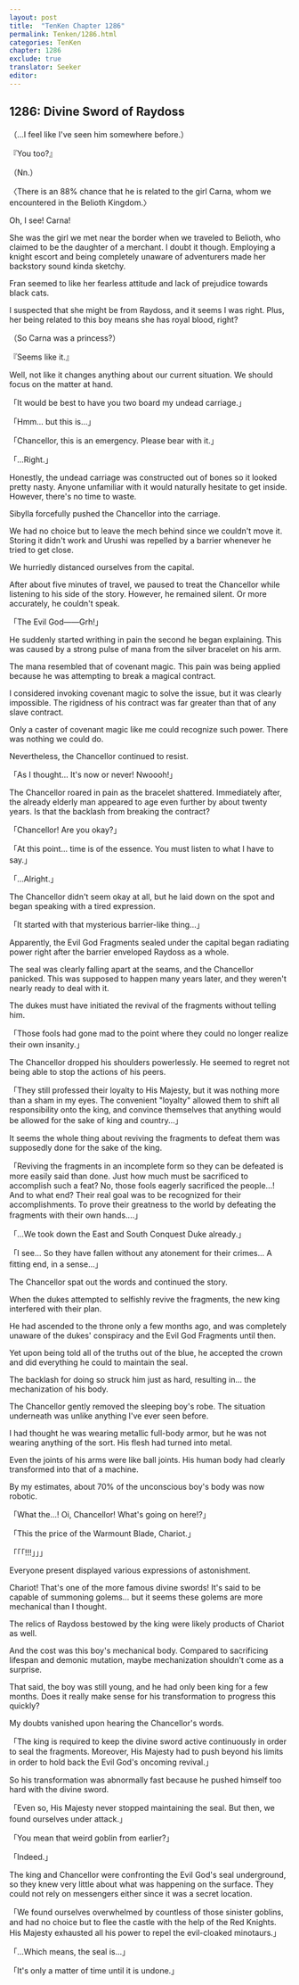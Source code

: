 ```yaml
---
layout: post
title:  "TenKen Chapter 1286"
permalink: Tenken/1286.html
categories: TenKen
chapter: 1286
exclude: true
translator: Seeker
editor: 
---
```

<h2>1286: Divine Sword of Raydoss</h2>

（...I feel like I've seen him somewhere before.）

『You too?』

（Nn.）

〈There is an 88% chance that he is related to the girl Carna, whom we encountered in the Belioth Kingdom.〉

Oh, I see! Carna!

She was the girl we met near the border when we traveled to Belioth, who claimed to be the daughter of a merchant. I doubt it though. Employing a knight escort and being completely unaware of adventurers made her backstory sound kinda sketchy.

Fran seemed to like her fearless attitude and lack of prejudice towards black cats.

I suspected that she might be from Raydoss, and it seems I was right. Plus, her being related to this boy means she has royal blood, right?

（So Carna was a princess?）

『Seems like it.』

Well, not like it changes anything about our current situation. We should focus on the matter at hand.

「It would be best to have you two board my undead carriage.」

「Hmm... but this is...」

「Chancellor, this is an emergency. Please bear with it.」

「...Right.」

Honestly, the undead carriage was constructed out of bones so it looked pretty nasty. Anyone unfamiliar with it would naturally hesitate to get inside. However, there's no time to waste.

Sibylla forcefully pushed the Chancellor into the carriage.

We had no choice but to leave the mech behind since we couldn't move it. Storing it didn't work and Urushi was repelled by a barrier whenever he tried to get close.

We hurriedly distanced ourselves from the capital.

After about five minutes of travel, we paused to treat the Chancellor while listening to his side of the story. However, he remained silent. Or more accurately, he couldn't speak.

「The Evil God——Grh!」

He suddenly started writhing in pain the second he began explaining. This was caused by a strong pulse of mana from the silver bracelet on his arm.

The mana resembled that of covenant magic. This pain was being applied because he was attempting to break a magical contract.

I considered invoking covenant magic to solve the issue, but it was clearly impossible. The rigidness of his contract was far greater than that of any slave contract.

Only a caster of covenant magic like me could recognize such power. There was nothing we could do.

Nevertheless, the Chancellor continued to resist.

「As I thought... It's now or never! Nwoooh!」

The Chancellor roared in pain as the bracelet shattered. Immediately after, the already elderly man appeared to age even further by about twenty years. Is that the backlash from breaking the contract?

「Chancellor! Are you okay?」

「At this point... time is of the essence. You must listen to what I have to say.」

「...Alright.」

The Chancellor didn't seem okay at all, but he laid down on the spot and began speaking with a tired expression.

「It started with that mysterious barrier-like thing...」

Apparently, the Evil God Fragments sealed under the capital began radiating power right after the barrier enveloped Raydoss as a whole.

The seal was clearly falling apart at the seams, and the Chancellor panicked. This was supposed to happen many years later, and they weren't nearly ready to deal with it.

The dukes must have initiated the revival of the fragments without telling him.

「Those fools had gone mad to the point where they could no longer realize their own insanity.」

The Chancellor dropped his shoulders powerlessly. He seemed to regret not being able to stop the actions of his peers.

「They still professed their loyalty to His Majesty, but it was nothing more than a sham in my eyes. The convenient "loyalty" allowed them to shift all responsibility onto the king, and convince themselves that anything would be allowed for the sake of king and country...」

It seems the whole thing about reviving the fragments to defeat them was supposedly done for the sake of the king.

「Reviving the fragments in an incomplete form so they can be defeated is more easily said than done. Just how much must be sacrificed to accomplish such a feat? No, those fools eagerly sacrificed the people...! And to what end? Their real goal was to be recognized for their accomplishments. To prove their greatness to the world by defeating the fragments with their own hands....」

「...We took down the East and South Conquest Duke already.」

「I see... So they have fallen without any atonement for their crimes... A fitting end, in a sense...」

The Chancellor spat out the words and continued the story.

When the dukes attempted to selfishly revive the fragments, the new king interfered with their plan.

He had ascended to the throne only a few months ago, and was completely unaware of the dukes' conspiracy and the Evil God Fragments until then.

Yet upon being told all of the truths out of the blue, he accepted the crown and did everything he could to maintain the seal.

The backlash for doing so struck him just as hard, resulting in... the mechanization of his body.

The Chancellor gently removed the sleeping boy's robe. The situation underneath was unlike anything I've ever seen before.

I had thought he was wearing metallic full-body armor, but he was not wearing anything of the sort. His flesh had turned into metal.

Even the joints of his arms were like ball joints. His human body had clearly transformed into that of a machine.

By my estimates, about 70% of the unconscious boy's body was now robotic.

「What the...! Oi, Chancellor! What's going on here!?」

「This the price of the Warmount Blade, Chariot.」

「「「!!!」」」

Everyone present displayed various expressions of astonishment.

Chariot! That's one of the more famous divine swords! It's said to be capable of summoning golems... but it seems these golems are more mechanical than I thought.

The relics of Raydoss bestowed by the king were likely products of Chariot as well.

And the cost was this boy's mechanical body. Compared to sacrificing lifespan and demonic mutation, maybe mechanization shouldn't come as a surprise.

That said, the boy was still young, and he had only been king for a few months. Does it really make sense for his transformation to progress this quickly?

My doubts vanished upon hearing the Chancellor's words.

「The king is required to keep the divine sword active continuously in order to seal the fragments. Moreover, His Majesty had to push beyond his limits in order to hold back the Evil God's oncoming revival.」

So his transformation was abnormally fast because he pushed himself too hard with the divine sword.

「Even so, His Majesty never stopped maintaining the seal. But then, we found ourselves under attack.」

「You mean that weird goblin from earlier?」

「Indeed.」

The king and Chancellor were confronting the Evil God's seal underground, so they knew very little about what was happening on the surface. They could not rely on messengers either since it was a secret location.

「We found ourselves overwhelmed by countless of those sinister goblins, and had no choice but to flee the castle with the help of the Red Knights. His Majesty exhausted all his power to repel the evil-cloaked minotaurs.」

「...Which means, the seal is...」

「It's only a matter of time until it is undone.」



